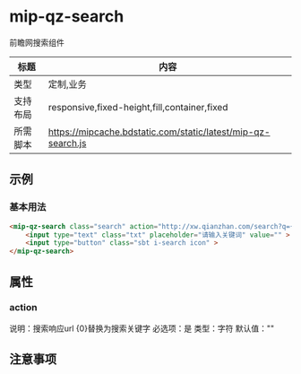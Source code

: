 # mip-qz-search

前瞻网搜索组件

标题|内容
----|----
类型|定制,业务
支持布局|responsive,fixed-height,fill,container,fixed
所需脚本|https://mipcache.bdstatic.com/static/latest/mip-qz-search.js

## 示例

### 基本用法
```html
<mip-qz-search class="search" action="http://xw.qianzhan.com/search?q={0}" >
    <input type="text" class="txt" placeholder="请输入关键词" value="" >
    <input type="button" class="sbt i-search icon" >
</mip-qz-search>
```

## 属性

### action

说明：搜索响应url {0}替换为搜索关键字
必选项：是
类型：字符
默认值：""

## 注意事项


